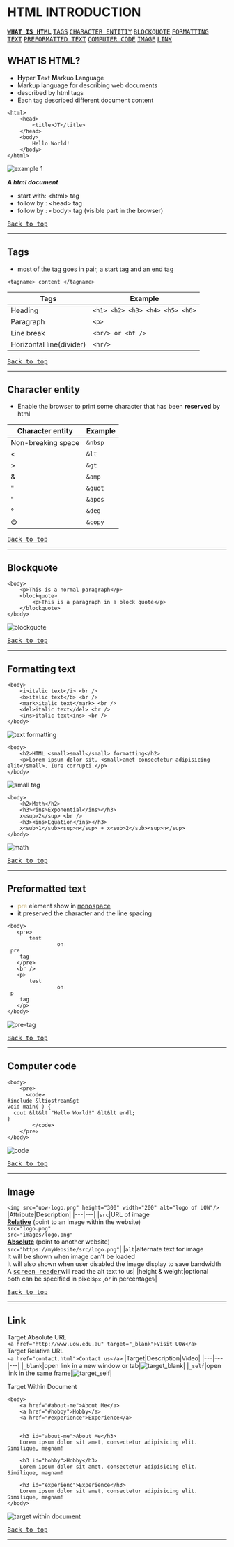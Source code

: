 # HTML INTRODUCTION
[<kbd><b>WHAT IS HTML</b></kbd>](https://github.com/BensonNgu/HTML-notes/tree/main/Html-intro#what-is-html)
[<kbd>TAGS</kbd>](https://github.com/BensonNgu/HTML-notes/tree/main/Html-intro#tags)
[<kbd>CHARACTER ENTITIY</kbd>](https://github.com/BensonNgu/HTML-notes/tree/main/Html-intro#character-entity)
[<kbd>BLOCKQUOTE</kbd>](https://github.com/BensonNgu/HTML-notes/tree/main/Html-intro#blockquote)
[<kbd>FORMATTING TEXT</kbd>](https://github.com/BensonNgu/HTML-notes/tree/main/Html-intro#formatting-text)
[<kbd>PREFORMATTED TEXT</kbd>](https://github.com/BensonNgu/HTML-notes/tree/main/Html-intro#preformatted-text)
[<kbd>COMPUTER CODE</kbd>](https://github.com/BensonNgu/HTML-notes/tree/main/Html-intro#computer-code)
[<kbd>IMAGE</kbd>](#image)
[<kbd>LINK</kbd>](#link)
## WHAT IS HTML?
- **H**yper **T**ext **M**arkuo **L**anguage
- Markup language for describing web documents
- described by html tags
- Each tag described different document content

```
<html>
    <head>
        <title>JT</title>
    </head>
    <body>
        Hello World!
    </body>
</html>
```
![example 1](src/Screenshot_20230427_014814.png)

***A html document***
- start with: \<html> tag
- follow by : \<head> tag   
- follow by : \<body> tag  (visible part in the browser)  

[<kbd>Back to top</kbd>](https://github.com/BensonNgu/HTML-notes/tree/main/Html-intro#html-introduction)

---
## Tags
- most of the tag goes in pair, a start tag and an end tag  
```
<tagname> content </tagname>
```
| **Tags** | **Example** |
|---------|--------|
| Heading | ```<h1> <h2> <h3> <h4> <h5> <h6>``` |
| Paragraph | ```<p>``` |
| Line break | ```<br/> or <bt />``` |
| Horizontal line(divider) | ```<hr/>``` |

[<kbd>Back to top</kbd>](https://github.com/BensonNgu/HTML-notes/tree/main/Html-intro#html-introduction)

---
## Character entity
- Enable the browser to print some character that has been **reserved** by html

| **Character entity** | **Example** |
|---|---|
| Non-breaking space | ```&nbsp``` |
| < | ```&lt``` |
| > |```&gt```|
| & |```&amp```|
| " |```&quot```|
| ' |```&apos```|
| &deg; |```&deg```|
| &copy; |```&copy```|

[<kbd>Back to top</kbd>](https://github.com/BensonNgu/HTML-notes/tree/main/Html-intro#html-introduction)

---
## Blockquote
```
<body>
    <p>This is a normal paragraph</p>
    <blockquote>
        <p>This is a paragraph in a block quote</p>
    </blockquote>
</body>
```
![blockquote](src/Screenshot_20230427_021435.png)

[<kbd>Back to top</kbd>](https://github.com/BensonNgu/HTML-notes/tree/main/Html-intro#html-introduction)

---
## Formatting text
```
<body>
    <i>italic text</i> <br />
    <b>italic text</b> <br />
    <mark>italic text</mark> <br />
    <del>italic text</del> <br />
    <ins>italic text<ins> <br />
</body>
```
![text formatting](src/Screenshot%202023-05-06%20001053.png)
```
<body>
    <h2>HTML <small>small</small> formatting</h2>
    <p>Lorem ipsum dolor sit, <small>amet consectetur adipisicing elit</small>. Iure corrupti.</p>
</body>
```
![small tag](src/small-formatting.png)
```
<body>
    <h2>Math</h2>
    <h3><ins>Exponential</ins></h3>
    x<sup>2</sup> <br />
    <h3><ins>Equation</ins></h3>
    x<sub>1</sub><sup>n</sup> + x<sub>2</sub><sup>n</sup> 
</body>
```
![math](src/math.png)

[<kbd>Back to top</kbd>](https://github.com/BensonNgu/HTML-notes/tree/main/Html-intro#html-introduction)

---
## Preformatted text
- <span style="color:#ccb67b">pre</span> element show in [<kbd>monospace</kbd>](https://fonts.google.com/knowledge/glossary/monospaced)
- it preserved the character and the line spacing

```
<body>
   <pre>
       test
                on
 pre
    tag
   </pre>
   <br />
   <p>
       test
                on
 p
    tag
   </p>
</body>
```
><body>
![pre-tag](src/pre-tag.png)

[<kbd>Back to top</kbd>](https://github.com/BensonNgu/HTML-notes/tree/main/Html-intro#html-introduction)

---
## Computer code
```
<body>
    <pre>
      <code>
#include &ltiostream&gt
void main( ) {
  cout &lt&lt "Hello World!" &lt&lt endl;
}
        </code>
    </pre>
</body>
```
![code](src/code.png)

[<kbd>Back to top</kbd>](https://github.com/BensonNgu/HTML-notes/tree/main/Html-intro#html-introduction)

---
## Image
```<img src="uow-logo.png" height="300" width="200" alt="logo of UOW"/>```
|Attribute|Description|
|---|---|
|```src```|URL of image<br><b><ins>Relative</ins></b> (point to an image within the website)<br>```src="logo.png"```<br>```src="images/logo.png"```<br><b><ins>Absolute</ins></b> (point to another website)<br>```src="https://myWebsite/src/logo.png"```|
|```alt```|alternate text for image <br>It will be shown when image can't be loaded<br>It will also shown when user disabled the image display to save bandwidth<br>A [<kbd>screen reader</kbd>](https://www.emizentech.com/blog/what-is-a-screen-reader.html)will read the alt text to us|
|height & weight|optional<br>both can be specified in pixels```px``` ,or in percentage```%```|

[<kbd>Back to top</kbd>](https://github.com/BensonNgu/HTML-notes/tree/main/Html-intro#html-introduction)

---

## Link
Target Absolute URL   
```<a href="http://www.uow.edu.au" target="_blank">Visit UOW</a>```  
Target Relative URL  
```<a href="contact.html">Contact us</a>```
|Target|Description|Video|
|---|---|---|
|```_blank```|open link in a new window or tab|![target_blank](src/target_blank.gif)|
|```_self```|open link in the same frame|![target_self](src/target_self.gif)|

Target Within Document  
```
<body>
    <a href="#about-me">About Me</a>
    <a href="#hobby">Hobby</a>
    <a href="#experience">Experience</a>


    <h3 id="about-me">About Me</h3>
    Lorem ipsum dolor sit amet, consectetur adipisicing elit. Similique, magnam!

    <h3 id="hobby">Hobby</h3>
    Lorem ipsum dolor sit amet, consectetur adipisicing elit. Similique, magnam!

    <h3 id="experienc">Experience</h3>
    Lorem ipsum dolor sit amet, consectetur adipisicing elit. Similique, magnam!
</body>
```
![target within document](src/terget_within_document.gif)

[<kbd>Back to top</kbd>](https://github.com/BensonNgu/HTML-notes/tree/main/Html-intro#html-introduction)

---